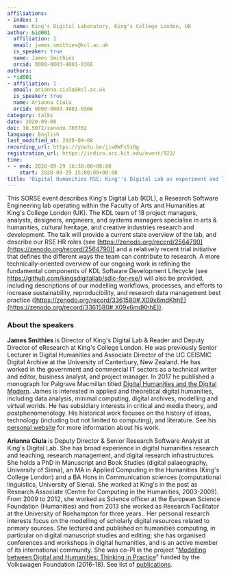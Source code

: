 ```yaml
---
affiliations:
- index: 1
  name: King's Digital Laboratory, King's College London, UK
author: &id001
  affiliation: 1
  email: james.smithies@kcl.ac.uk
  is_speaker: true
  name: James Smithies
  orcid: 0000-0003-4801-0366
authors:
- *id001
- affiliation: 1
  email: arianna.ciula@kcl.ac.uk
  is_speaker: true
  name: Arianna Ciula
  orcid: 0000-0003-4801-0366
category: talks
date: 2020-09-08
doi: 10.5072/zenodo.703762
language: English
last_modified_at: 2020-09-08
recording_url: https://youtu.be/jiwOWFs5sOg
registration_url: https://indico.scc.kit.edu/event/923/
time:
- - end: 2020-09-29 16:30:00+00:00
    start: 2020-09-29 15:00:00+00:00
title: 'Digital Humanities RSE: King''s Digital Lab as experiment and lifecycle'
---
```


This SORSE event describes King's Digital Lab (KDL), a Research Software Engineering lab operating within the Faculty of Arts and Humanities at King's College London (UK). The KDL team of 18 project managers, analysts, designers, engineers, and systems managers specialise in arts & humanities, cultural heritage, and creative industries research and development. The talk will provide a current state overview of the lab, and describe our RSE HR roles (see [https://zenodo.org/record/2564790](https://zenodo.org/record/2564790)) and a relatively recent trial initiative that defines the different ways the team can contribute to research. A more technically-oriented overview of our ongoing work in refining the fundamental components of  KDL Software Development Lifecycle (see https://github.com/kingsdigitallab/sdlc-for-rse/) will also be provided, including descriptions of our modelling workflows, processes, and efforts to increase sustainability, reproducibility, and research data management best practice ([https://zenodo.org/record/3361580#.X09x6mdKhhE](https://zenodo.org/record/3361580#.X09x6mdKhhE)).

### About the speakers

**James Smithies** is Director of King's Digital Lab & Reader and Deputy Director of eResearch at King's College London. He was previously Senior Lecturer in Digital Humanities and Associate Director of the UC CEISMIC Digital Archive at the University of Canterbury, New Zealand. He has worked in the government and commercial IT sectors as a technical writer and editor, business analyst, and project manager. In 2017 he published a monograph for Palgrave Macmillan titled [Digital Humanities and the Digital Modern](https://www.palgrave.com/gp/book/9781137499431). James is interested in applied and theoretical digital humanities, including data analysis, minimal computing, digital archives, modelling and virtual worlds. He has subsidiary interests in critical and media theory, and postphenomenology. His historical work focuses on the history of ideas, technology (including but not limited to computing), and literature. See his [personal website](https://jamessmithies.org/) for more information about his work.

**Arianna Ciula** is Deputy Director & Senior Research Software Analyst at King's Digital Lab. She has broad experience in digital humanities research and teaching, research management, and digital research infrastructures. She holds a PhD in Manuscript and Book Studies (digital palaeography, University of Siena), an MA in Applied Computing in the Humanities (King's College London) and a BA Hons in Communication sciences (computational linguistics, University of Siena). She worked at King's in the past as Research Associate (Centre for Computing in the Humanities, 2003-2009). From 2009 to 2012, she worked as Science officer at the European Science Foundation (Humanities) and from 2013 she worked as Research Facilitator at the University of Roehampton for three years..
Her personal research interests focus on the modelling of scholarly digital resources related to primary sources. She lectured and published on humanities computing, in particular on digital manuscript studies and editing; she has organised conferences and workshops in digital humanities, and is an active member of its international community. She was co-PI in the project "[Modelling between Digital and Humanities: Thinking in Practice](http://modellingdh.eu/)" funded by the Volkswagen Foundation (2016-18). See list of [publications](https://kclpure.kcl.ac.uk/portal/en/persons/arianna-ciula(8b156ef5-c75d-46a7-9be9-2eb2a4666f31)/publications.html).